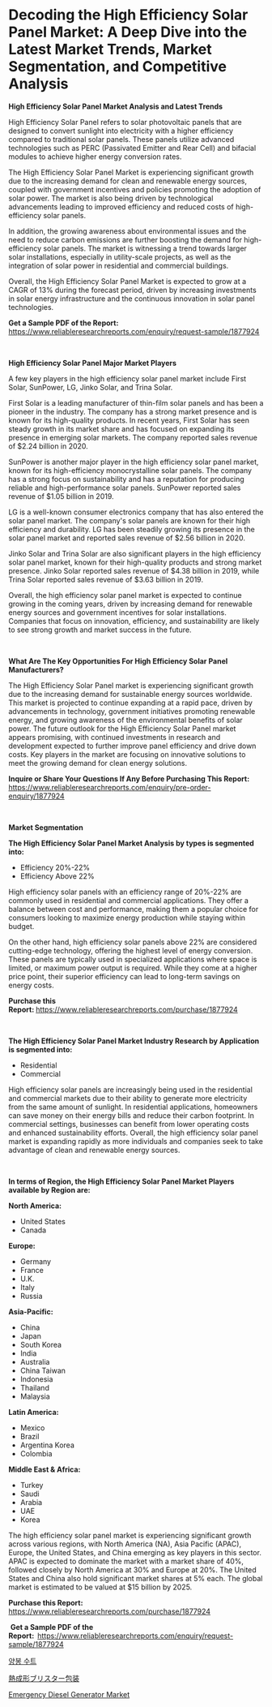 <p><h1>Decoding the High Efficiency Solar Panel Market: A Deep Dive into the Latest Market Trends, Market Segmentation, and Competitive Analysis</h1></p><p><strong>High Efficiency Solar Panel Market Analysis and Latest Trends</strong></p>
<p><p>High Efficiency Solar Panel refers to solar photovoltaic panels that are designed to convert sunlight into electricity with a higher efficiency compared to traditional solar panels. These panels utilize advanced technologies such as PERC (Passivated Emitter and Rear Cell) and bifacial modules to achieve higher energy conversion rates.</p><p>The High Efficiency Solar Panel Market is experiencing significant growth due to the increasing demand for clean and renewable energy sources, coupled with government incentives and policies promoting the adoption of solar power. The market is also being driven by technological advancements leading to improved efficiency and reduced costs of high-efficiency solar panels.</p><p>In addition, the growing awareness about environmental issues and the need to reduce carbon emissions are further boosting the demand for high-efficiency solar panels. The market is witnessing a trend towards larger solar installations, especially in utility-scale projects, as well as the integration of solar power in residential and commercial buildings.</p><p>Overall, the High Efficiency Solar Panel Market is expected to grow at a CAGR of 13% during the forecast period, driven by increasing investments in solar energy infrastructure and the continuous innovation in solar panel technologies.</p></p>
<p><strong>Get a Sample PDF of the Report:&nbsp;</strong> <a href="https://www.reliableresearchreports.com/enquiry/request-sample/1877924">https://www.reliableresearchreports.com/enquiry/request-sample/1877924</a></p>
<p>&nbsp;</p>
<p><strong>High Efficiency Solar Panel Major Market Players</strong></p>
<p><p>A few key players in the high efficiency solar panel market include First Solar, SunPower, LG, Jinko Solar, and Trina Solar. </p><p>First Solar is a leading manufacturer of thin-film solar panels and has been a pioneer in the industry. The company has a strong market presence and is known for its high-quality products. In recent years, First Solar has seen steady growth in its market share and has focused on expanding its presence in emerging solar markets. The company reported sales revenue of $2.24 billion in 2020.</p><p>SunPower is another major player in the high efficiency solar panel market, known for its high-efficiency monocrystalline solar panels. The company has a strong focus on sustainability and has a reputation for producing reliable and high-performance solar panels. SunPower reported sales revenue of $1.05 billion in 2019.</p><p>LG is a well-known consumer electronics company that has also entered the solar panel market. The company's solar panels are known for their high efficiency and durability. LG has been steadily growing its presence in the solar panel market and reported sales revenue of $2.56 billion in 2020.</p><p>Jinko Solar and Trina Solar are also significant players in the high efficiency solar panel market, known for their high-quality products and strong market presence. Jinko Solar reported sales revenue of $4.38 billion in 2019, while Trina Solar reported sales revenue of $3.63 billion in 2019.</p><p>Overall, the high efficiency solar panel market is expected to continue growing in the coming years, driven by increasing demand for renewable energy sources and government incentives for solar installations. Companies that focus on innovation, efficiency, and sustainability are likely to see strong growth and market success in the future.</p></p>
<p>&nbsp;</p>
<p><strong>What Are The Key Opportunities For High Efficiency Solar Panel Manufacturers?</strong></p>
<p><p>The High Efficiency Solar Panel market is experiencing significant growth due to the increasing demand for sustainable energy sources worldwide. This market is projected to continue expanding at a rapid pace, driven by advancements in technology, government initiatives promoting renewable energy, and growing awareness of the environmental benefits of solar power. The future outlook for the High Efficiency Solar Panel market appears promising, with continued investments in research and development expected to further improve panel efficiency and drive down costs. Key players in the market are focusing on innovative solutions to meet the growing demand for clean energy solutions.</p></p>
<p><strong>Inquire or Share Your Questions If Any Before Purchasing This Report:</strong> <a href="https://www.reliableresearchreports.com/enquiry/pre-order-enquiry/1877924">https://www.reliableresearchreports.com/enquiry/pre-order-enquiry/1877924</a></p>
<p>&nbsp;</p>
<p><strong>Market Segmentation</strong></p>
<p><strong>The High Efficiency Solar Panel Market Analysis by types is segmented into:</strong></p>
<p><ul><li>Efficiency 20%-22%</li><li>Efficiency Above 22%</li></ul></p>
<p><p>High efficiency solar panels with an efficiency range of 20%-22% are commonly used in residential and commercial applications. They offer a balance between cost and performance, making them a popular choice for consumers looking to maximize energy production while staying within budget.</p><p>On the other hand, high efficiency solar panels above 22% are considered cutting-edge technology, offering the highest level of energy conversion. These panels are typically used in specialized applications where space is limited, or maximum power output is required. While they come at a higher price point, their superior efficiency can lead to long-term savings on energy costs.</p></p>
<p><strong>Purchase this Report:&nbsp;</strong><a href="https://www.reliableresearchreports.com/purchase/1877924">https://www.reliableresearchreports.com/purchase/1877924</a></p>
<p>&nbsp;</p>
<p><strong>The High Efficiency Solar Panel Market Industry Research by Application is segmented into:</strong></p>
<p><ul><li>Residential</li><li>Commercial</li></ul></p>
<p><p>High efficiency solar panels are increasingly being used in the residential and commercial markets due to their ability to generate more electricity from the same amount of sunlight. In residential applications, homeowners can save money on their energy bills and reduce their carbon footprint. In commercial settings, businesses can benefit from lower operating costs and enhanced sustainability efforts. Overall, the high efficiency solar panel market is expanding rapidly as more individuals and companies seek to take advantage of clean and renewable energy sources.</p></p>
<p>&nbsp;</p>
<p><strong>In terms of Region, the High Efficiency Solar Panel Market Players available by Region are:</strong></p>
<p>
    <p> <strong> North America: </strong>
        <ul>
            <li>United States</li>
            <li>Canada</li>
        </ul>
        </p> 
    <p> <strong> Europe: </strong>
        <ul>
            <li>Germany</li>
            <li>France</li>
            <li>U.K.</li>
            <li>Italy</li>
            <li>Russia</li>
        </ul>
        </p> 
    <p> <strong> Asia-Pacific: </strong>
        <ul>
            <li>China</li>
            <li>Japan</li>
            <li>South Korea</li>
            <li>India</li>
            <li>Australia</li>
            <li>China Taiwan</li>
            <li>Indonesia</li>
            <li>Thailand</li>
            <li>Malaysia</li>
        </ul>
        </p> 
    <p> <strong> Latin America: </strong>
        <ul>
            <li>Mexico</li>
            <li>Brazil</li>
            <li>Argentina Korea</li>
            <li>Colombia</li>
        </ul>
        </p> 
    <p> <strong> Middle East & Africa: </strong>
        <ul>
            <li>Turkey</li>
            <li>Saudi</li>
            <li>Arabia</li>
            <li>UAE</li>
            <li>Korea</li>
        </ul>
    </p>
    </p>
<p><p>The high efficiency solar panel market is experiencing significant growth across various regions, with North America (NA), Asia Pacific (APAC), Europe, the United States, and China emerging as key players in this sector. APAC is expected to dominate the market with a market share of 40%, followed closely by North America at 30% and Europe at 20%. The United States and China also hold significant market shares at 5% each. The global market is estimated to be valued at $15 billion by 2025.</p></p>
<p><strong>Purchase this Report: </strong><a href="https://www.reliableresearchreports.com/purchase/1877924">https://www.reliableresearchreports.com/purchase/1877924</a></p>
<p>&nbsp;<strong>Get a Sample PDF of the Report:&nbsp;&nbsp;</strong><a href="https://www.reliableresearchreports.com/enquiry/request-sample/1877924">https://www.reliableresearchreports.com/enquiry/request-sample/1877924</a></p>
<p><strong></strong></p>
<p><p><a href="https://github.com/akzkkws047661437/Market-Research-Report-List-1/blob/main/694108415441.md">양봉 수트</a></p><p><a href="https://github.com/wkuactfdzwizk06/Market-Research-Report-List-1/blob/main/535584716502.md">熱成形ブリスター包装</a></p><p><a href="https://github.com/ChiragRp1/Market-Research-Report-List-4/blob/main/emergency-diesel-generator-market.md">Emergency Diesel Generator Market</a></p></p>